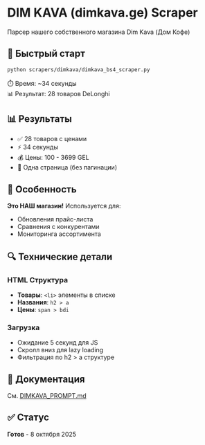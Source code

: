# DIM KAVA (dimkava.ge) Scraper

Парсер нашего собственного магазина Dim Kava (Дом Кофе)

## 🚀 Быстрый старт

```bash
python scrapers/dimkava/dimkava_bs4_scraper.py
```

⏱️ Время: ~34 секунды  
📊 Результат: 28 товаров DeLonghi

## 📊 Результаты

- ✅ 28 товаров с ценами
- ⚡ 34 секунды
- 💰 Цены: 100 - 3699 GEL
- 📁 Одна страница (без пагинации)

## 🏪 Особенность

**Это НАШ магазин!** Используется для:
- Обновления прайс-листа
- Сравнения с конкурентами
- Мониторинга ассортимента

## 🔍 Технические детали

### HTML Структура
- **Товары**: `<li>` элементы в списке
- **Названия**: `h2 > a`
- **Цены**: `span > bdi`

### Загрузка
- Ожидание 5 секунд для JS
- Скролл вниз для lazy loading
- Фильтрация по h2 > a структуре

## 📖 Документация

См. [DIMKAVA_PROMPT.md](DIMKAVA_PROMPT.md)

## ✅ Статус

**Готов** - 8 октября 2025

